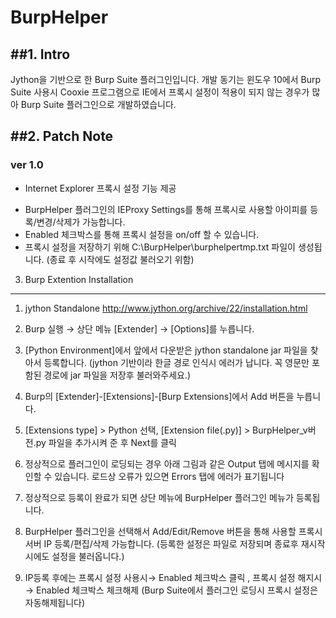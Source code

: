 # BurpHelper

##1. Intro
-------------
Jython을 기반으로 한 Burp Suite 플러그인입니다. 
개발 동기는 윈도우 10에서 Burp Suite 사용시 Cooxie 프로그램으로 IE에서 프록시 설정이 적용이 되지 않는 경우가 많아 Burp Suite 플러그인으로 개발하였습니다.

##2. Patch Note
-------------

### ver 1.0
* Internet Explorer 프록시 설정 기능 제공
- BurpHelper 플러그인의 IEProxy Settings를 통해 프록시로 사용할 아이피를 등록/변경/삭제가 가능합니다.
- Enabled 체크박스를 통해 프록시 설정을 on/off 할 수 있습니다.
- 프록시 설정을 저장하기 위해 C:\BurpHelper\burphelpertmp.txt 파일이 생성됩니다. 
  (종료 후 시작에도 설정값 불러오기 위함)


3. Burp Extention Installation
-------------

1) jython Standalone 
http://www.jython.org/archive/22/installation.html
2) Burp 실행 → 상단 메뉴 [Extender] → [Options]를 누릅니다.

3) [Python Environment]에서 앞에서 다운받은 jython standalone jar 파일을 찾아서 등록합니다.
(jython 기반이라 한글 경로 인식시 에러가 납니다. 꼭 영문만 포함된 경로에 jar 파일을 저장후 불러와주세요.)

4) Burp의 [Extender]-[Extensions]-[Burp Extensions]에서 Add 버튼을 누릅니다.

5) [Extensions type] > Python 선택, [Extension file(.py)] > BurpHelper_v버전.py 파일을 추가시켜 준 후 Next를 클릭

6) 정상적으로 플러그인이 로딩되는 경우 아래 그림과 같은 Output 탭에 메시지를 확인할 수 있습니다. 로드상 오류가 있으면 Errors 탭에 에러가 표기됩니다

7) 정상적으로 등록이 완료가 되면 상단 메뉴에 BurpHelper 플러그인 메뉴가 등록됩니다.

8) BurpHelper 플러그인을 선택해서 Add/Edit/Remove 버튼을 통해 사용할 프록시 서버 IP 등록/편집/삭제 가능합니다.
(등록한 설정은 파일로 저장되며 종료후 재시작시에도 설정을 불러옵니다.)

9) IP등록 후에는 프록시 설정 사용시→ Enabled 체크박스 클릭 , 프록시 설정 해지시 → Enabled 체크박스 체크해제 
(Burp Suite에서 플러그인 로딩시 프록시 설정은 자동해제됩니다)



